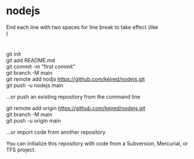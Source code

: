 # nodejs

End each line with two spaces for line break to take effect (like <BR>)  
#
git init  
git add README.md  
git commit -m "first commit"  
git branch -M main  
git remote add nodjs https://github.com/kejred/nodejs.git  
git push -u nodejs main  

…or push an existing repository from the command line  

git remote add origin https://github.com/kejred/nodejs.git  
git branch -M main  
git push -u origin main  

…or import code from another repository  

You can initialize this repository with code from a Subversion, Mercurial, or TFS project.  
